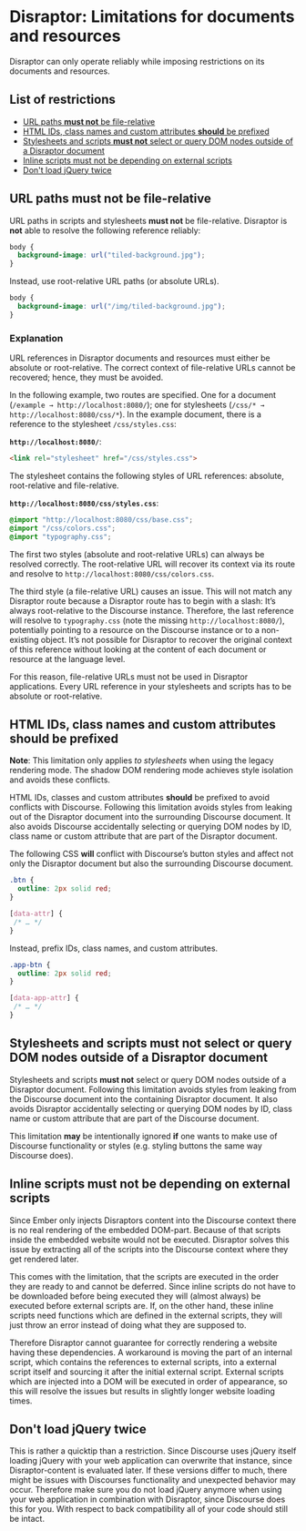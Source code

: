 # Disraptor: Limitations for documents and resources

Disraptor can only operate reliably while imposing restrictions on its documents and resources.



## List of restrictions

- [URL paths **must not** be file-relative](#url-paths-must-not-be-file-relative)
- [HTML IDs, class names and custom attributes **should** be prefixed](#html-ids-class-names-and-custom-attributes-should-be-prefixed)
- [Stylesheets and scripts **must not** select or query DOM nodes outside of a Disraptor document](#stylesheets-and-scripts-must-not-select-or-query-dom-nodes-outside-of-a-disraptor-document)
- [Inline scripts must not be depending on external scripts](#inline-scripts-must-not-be-depending-on-external-scripts)
- [Don't load jQuery twice](#dont-load-jquery-twice)


## URL paths must not be file-relative

URL paths in scripts and stylesheets **must not** be file-relative. Disraptor is **not** able to resolve the following reference reliably:

```css
body {
  background-image: url("tiled-background.jpg");
}
```

Instead, use root-relative URL paths (or absolute URLs).

```css
body {
  background-image: url("/img/tiled-background.jpg");
}
```
### Explanation

URL references in Disraptor documents and resources must either be absolute or root-relative. The correct context of file-relative URLs cannot be recovered; hence, they must be avoided.

In the following example, two routes are specified. One for a document (`/example → http://localhost:8080/`); one for stylesheets (`/css/* → http://localhost:8080/css/*`). In the example document, there is a reference to the stylesheet `/css/styles.css`:

**`http://localhost:8080/`**:

```html
<link rel="stylesheet" href="/css/styles.css">
```

The stylesheet contains the following styles of URL references: absolute, root-relative and file-relative.

**`http://localhost:8080/css/styles.css`**:

```css
@import "http://localhost:8080/css/base.css";
@import "/css/colors.css";
@import "typography.css";
```

The first two styles (absolute and root-relative URLs) can always be resolved correctly. The root-relative URL will recover its context via its route and resolve to `http://localhost:8080/css/colors.css`.

The third style (a file-relative URL) causes an issue. This will not match any Disraptor route because a Disraptor route has to begin with a slash: It’s always root-relative to the Discourse instance. Therefore, the last reference will resolve to `typography.css` (note the missing `http://localhost:8080/`), potentially pointing to a resource on the Discourse instance or to a non-existing object. It’s not possible for Disraptor to recover the original context of this reference without looking at the content of each document or resource at the language level.

For this reason, file-relative URLs must not be used in Disraptor applications. Every URL reference in your stylesheets and scripts has to be absolute or root-relative.



## HTML IDs, class names and custom attributes should be prefixed

**Note**: This limitation only applies *to stylesheets* when using the legacy rendering mode. The shadow DOM rendering mode achieves style isolation and avoids these conflicts.

HTML IDs, classes and custom attributes **should** be prefixed to avoid conflicts with Discourse. Following this limitation avoids styles from leaking out of the Disraptor document into the surrounding Discourse document. It also avoids Discourse accidentally selecting or querying DOM nodes by ID, class name or custom attribute that are part of the Disraptor document.

The following CSS **will** conflict with Discourse’s button styles and affect not only the Disraptor document but also the surrounding Discourse document.

```css
.btn {
  outline: 2px solid red;
}

[data-attr] {
 /* … */
}
```

Instead, prefix IDs, class names, and custom attributes.

```css
.app-btn {
  outline: 2px solid red;
}

[data-app-attr] {
 /* … */
}
```



## Stylesheets and scripts must not select or query DOM nodes outside of a Disraptor document

Stylesheets and scripts **must not** select or query DOM nodes outside of a Disraptor document. Following this limitation avoids styles from leaking from the Discourse document into the containing Disraptor document. It also avoids Disraptor accidentally selecting or querying DOM nodes by ID, class name or custom attribute that are part of the Discourse document.

This limitation **may** be intentionally ignored **if** one wants to make use of Discourse functionality or styles (e.g. styling buttons the same way Discourse does).

## Inline scripts must not be depending on external scripts

Since Ember only injects Disraptors content into the Discourse context there is no real rendering of the embedded DOM-part. Because of that scripts inside the embedded website would not be executed. Disraptor solves this issue by extracting all of the scripts into the Discourse context where they get rendered later.

This comes with the limitation, that the scripts are executed in the order they are ready to and cannot be deferred. Since inline scripts do not have to be downloaded before being executed they will (almost always) be executed before external scripts are. If, on the other hand, these inline scripts need functions which are defined in the external scripts, they will just throw an error instead of doing what they are supposed to. 

Therefore Disraptor cannot guarantee for correctly rendering a website having these dependencies. A workaround is moving the part of an internal script, which contains the references to external scripts, into a external script itself and sourcing it after the initial external script. External scripts which are injected into a DOM will be executed in order of appearance, so this will resolve the issues but results in slightly longer website loading times.

## Don't load jQuery twice
This is rather a quicktip than a restriction. Since Discourse uses jQuery itself loading jQuery with your web application can overwrite that instance, since Disraptor-content is evaluated later.
If these versions differ to much, there might be issues with Discourses functionality and unexpected behavior may occur. Therefore make sure you do not load jQuery anymore when using your web application in combination with Disraptor, since Discourse does this for you. With respect to back compatibility all of your code should still be intact.
